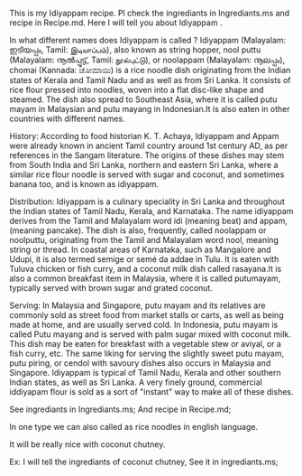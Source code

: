 This is my Idiyappam recipe.
Pl check the ingrediants in Ingrediants.ms and recipe in Recipe.md.
Here I will tell you about Idiyappam .

In what different names does Idiyappam is called ?
Idiyappam (Malayalam: ഇടിയപ്പം, Tamil: இடியாப்பம்), also known as string hopper, nool puttu (Malayalam: നൂൽപ്പുട്ട്, Tamil: நூல்புட்டு), or noolappam (Malayalam: നൂലപ്പം), chomai (Kannada: ಚೋಮಾಯಿ) is a rice noodle dish originating from the Indian states of Kerala and Tamil Nadu and as well as from Sri Lanka. It consists of rice flour pressed into noodles, woven into a flat disc-like shape and steamed. The dish also spread to Southeast Asia, where it is called putu mayam in Malaysian and putu mayang in Indonesian.It is also eaten in other countries with different names.

History:
According to food historian K. T. Achaya, Idiyappam and Appam were already known in ancient Tamil country around 1st century AD, as per references in the Sangam literature.
The origins of these dishes may stem from South India and Sri Lanka, northern and eastern Sri Lanka, where a similar rice flour noodle is served with sugar and coconut, and sometimes banana too, and is known as idiyappam.

Distribution:
Idiyappam is a culinary speciality in Sri Lanka and throughout the Indian states of Tamil Nadu, Kerala, and Karnataka. The name idiyappam derives from the Tamil and Malayalam word idi (meaning beat) and appam, (meaning pancake). The dish is also, frequently, called noolappam or noolputtu, originating from the Tamil and Malayalam word nool, meaning string or thread. In coastal areas of Karnataka, such as Mangalore and Udupi, it is also termed semige or semé da addae in Tulu. It is eaten with Tuluva chicken or fish curry, and a coconut milk dish called rasayana.It is also a common breakfast item in Malaysia, where it is called putumayam, typically served with brown sugar and grated coconut.

Serving:
In Malaysia and Singapore, putu mayam and its relatives are commonly sold as street food from market stalls or carts, as well as being made at home, and are usually served cold. In Indonesia, putu mayam is called Putu mayang and is served with palm sugar mixed with coconut milk.
This dish may be eaten for breakfast with a vegetable stew or aviyal, or a fish curry, etc. The same liking for serving the slightly sweet putu mayam, putu piring, or cendol with savoury dishes also occurs in Malaysia and Singapore. Idiyappam is typical of Tamil Nadu, Kerala and other southern Indian states, as well as Sri Lanka. A very finely ground, commercial iddiyapam flour is sold as a sort of "instant" way to make all of these dishes.

See ingrediants in Ingrediants.ms;
And recipe in Recipe.md;

In one type we can also called as rice noodles in english language.

It will be really nice with coconut chutney.

Ex: I will tell the ingrediants of coconut chutney,
    See it in ingrediants.ms;


